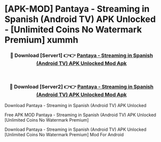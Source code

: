 # [APK-MOD] Pantaya - Streaming in Spanish (Android TV) APK Unlocked - [Unlimited Coins No Watermark Premium] xummh



<div align="center">
<h3>🔴 Download [Server1] 👉👉 <a href="https://momento.my/?title=Pantaya_-_Streaming_in_Spanish_(Android_TV)_APK_Unlocked">Pantaya - Streaming in Spanish (Android TV) APK Unlocked Mod Apk</a></h3><br>

<h3>🔴 Download [Server2] 👉👉 <a href="https://momento.my/?title=Pantaya_-_Streaming_in_Spanish_(Android_TV)_APK_Unlocked">Pantaya - Streaming in Spanish (Android TV) APK Unlocked Mod Apk</a></h3>
</div>



Download Pantaya - Streaming in Spanish (Android TV) APK Unlocked 

Free APK MOD Pantaya - Streaming in Spanish (Android TV) APK Unlocked [Unlimited Coins No Watermark Premium]

Download Pantaya - Streaming in Spanish (Android TV) APK Unlocked [Unlimited Coins No Watermark Premium] Mod For Android

